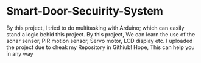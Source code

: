 # Smart-Door-Secuirity-System
By this project, I tried to do multitasking with Arduino; which can easily stand a logic behid this project. By this project, We can learn the use of the sonar sensor, PIR motion sensor, Servo motor, LCD display etc. 
I uploaded the project due to cheak my Repository in Githiub!
Hope, This can help you in any way
